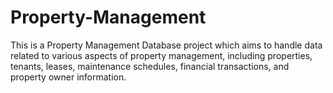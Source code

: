 # Property-Management
This is a Property Management Database project which aims to handle data related to various aspects of property management, including properties, tenants, leases, maintenance schedules, financial transactions, and property owner information.
